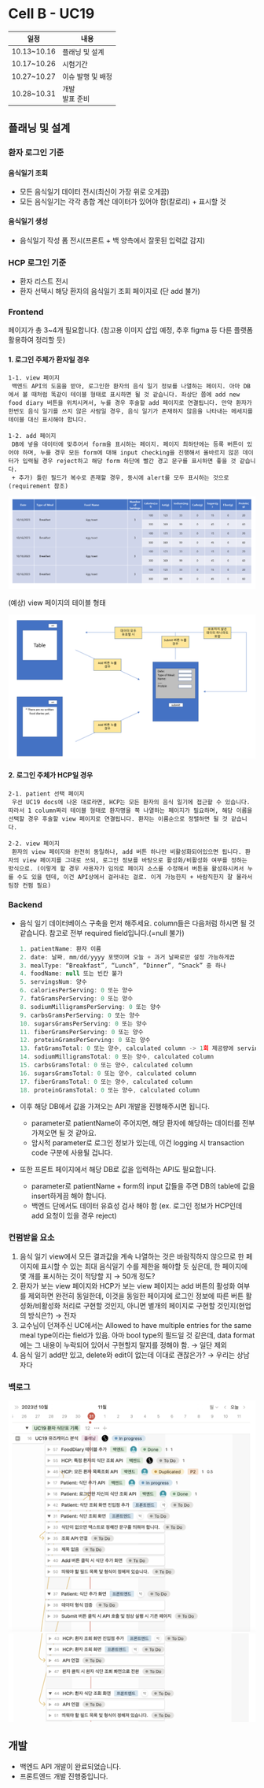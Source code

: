 # Cell B - UC19

| 일정        | 내용                 |
| ----------- | -------------------- |
| 10.13~10.16 | 플래닝 및 설계       |
| 10.17~10.26 | 시험기간             |
| 10.27~10.27 | 이슈 발행 및 배정    |
| 10.28~10.31 | 개발 <br/> 발표 준비 |

## 플래닝 및 설계

### 환자 로그인 기준

#### 음식일기 조회

- 모든 음식일기 데이터 전시(최신이 가장 위로 오게끔)
- 모든 음식일기는 각각 총합 계산 데이터가 있어야 함(칼로리) + 표시할 것

#### 음식일기 생성

- 음식일기 작성 폼 전시(프론트 + 백 양측에서 잘못된 입력값 감지)

### HCP 로그인 기준

- 환자 리스트 전시
- 환자 선택시 해당 환자의 음식일기 조회 페이지로 (단 add 불가)

### Frontend

페이지가 총 3~4개 필요합니다. (참고용 이미지 삽입 예정, 추후 figma 등 다른 플랫폼 활용하여 정리할 듯)

#### 1. 로그인 주체가 환자일 경우

```text
1-1. view 페이지
 백엔드 API의 도움을 받아, 로그인한 환자의 음식 일기 정보를 나열하는 페이지. 아마 DB에서 볼 때처럼 똑같이 테이블 형태로 표시하면 될 것 같습니다. 좌상단 쯤에 add new food diary 버튼을 위치시켜서, 누를 경우 후술할 add 페이지로 연결됩니다. 만약 환자가 한번도 음식 일기를 쓰지 않은 사람일 경우, 음식 일기가 존재하지 않음을 나타내는 메세지를 테이블 대신 표시해야 합니다.

1-2. add 페이지
 DB에 넣을 데이터에 맞추어서 form을 표시하는 페이지. 페이지 최하단에는 등록 버튼이 있어야 하며, 누를 경우 모든 form에 대해 input checking을 진행해서 올바르지 않은 데이터가 입력될 경우 reject하고 해당 form 하단에 빨간 경고 문구를 표시하면 좋을 것 같습니다.
 + 추가) 틀린 필드가 복수로 존재할 경우, 동시에 alert를 모두 표시하는 것으로(requirement 참조)
```

![(예상) view 페이지의 테이블 형태](resources/cell-b-example-1.png)

(예상) view 페이지의 테이블 형태

![Alt text](resources/cell-b-example-2.png)

#### 2. 로그인 주체가 HCP일 경우

```text
2-1. patient 선택 페이지
 우선 UC19 docs에 나온 대로라면, HCP는 모든 환자의 음식 일기에 접근할 수 있습니다. 따라서 1 column짜리 테이블 형태로 환자명을 쭉 나열하는 페이지가 필요하며, 해당 이름을 선택할 경우 후술할 view 페이지로 연결됩니다. 환자는 이름순으로 정렬하면 될 것 같습니다.

2-2. view 페이지
 환자의 view 페이지와 완전히 동일하나, add 버튼 하나만 비활성화되어있으면 됩니다. 환자의 view 페이지를 그대로 쓰되, 로그인 정보를 바탕으로 활성화/비활성화 여부를 정하는 방식으로. (이렇게 할 경우 사용자가 임의로 페이지 소스를 수정해서 버튼을 활성화시켜서 누를 수도 있을 텐데, 이건 API상에서 걸러내는 걸로. 이게 가능한지 + 바람직한지 잘 몰라서 팀장 컨펌 필요)
```

### Backend

- 음식 일기 데이터베이스 구축을 먼저 해주세요. column들은 다음처럼 하시면 될 것 같습니다. 참고로 전부 required field입니다.(=null 불가)

    ```jsx
    1. patientName: 환자 이름
    2. date: 날짜, mm/dd/yyyy 포맷이며 오늘 + 과거 날짜로만 설정 가능하게끔
    3. mealType: “Breakfast”, “Lunch”, “Dinner”, “Snack” 중 하나
    4. foodName: null 또는 빈칸 불가
    5. servingsNum: 양수
    6. caloriesPerServing: 0 또는 양수
    7. fatGramsPerServing: 0 또는 양수
    8. sodiumMilligramsPerServing: 0 또는 양수
    9. carbsGramsPerServing: 0 또는 양수
    10. sugarsGramsPerServing: 0 또는 양수
    11. fiberGramsPerServing: 0 또는 양수
    12. proteinGramsPerServing: 0 또는 양수
    13. fatGramsTotal: 0 또는 양수, calculated column -> 1회 제공량에 servingsNum을 곱한 값, 이하 전부 동일
    14. sodiumMilligramsTotal: 0 또는 양수, calculated column
    15. carbsGramsTotal: 0 또는 양수, calculated column
    16. sugarsGramsTotal: 0 또는 양수, calculated column
    17. fiberGramsTotal: 0 또는 양수, calculated column
    18. proteinGramsTotal: 0 또는 양수, calculated column
    ```

- 이후 해당 DB에서 값을 가져오는 API 개발을 진행해주시면 됩니다.
  - parameter로 patientName이 주어지면, 해당 환자에 해당하는 데이터를 전부 가져오면 될 것 같아요.
  - 암시적 parameter로 로그인 정보가 있는데, 이건 logging 시 transaction code 구분에 사용될 겁니다.
- 또한 프론트 페이지에서 해당 DB로 값을 입력하는 API도 필요합니다.
  - parameter로 patientName + form의 input 값들을 주면 DB의 table에 값을 insert하게끔 해야 합니다.
  - 백엔드 단에서도 데이터 유효성 검사 해야 함 (ex. 로그인 정보가 HCP인데 add 요청이 있을 경우 reject)

### 컨펌받을 요소

1. 음식 일기 view에서 모든 결과값을 계속 나열하는 것은 바람직하지 않으므로 한 페이지에 표시할 수 있는 최대 음식일기 수를 제한을 해야할 듯 싶은데, 한 페이지에 몇 개를 표시하는 것이 적당할 지 → 50개 정도?
2. 환자가 보는 view 페이지와 HCP가 보는 view 페이지는 add 버튼의 활성화 여부를 제외하면 완전히 동일한데, 이것을 동일한 페이지에 로그인 정보에 따른 버튼 활성화/비활성화 처리로 구현할 것인지, 아니면 별개의 페이지로 구현할 것인지(현업의 방식은?) → 전자
3. 교수님이 던져주신 UC에서는 Allowed to have multiple entries for the same meal type이라는 field가 있음. 아마 bool type의 필드일 것 같은데, data format에는 그 내용이 누락되어 있어서 구현할지 말지를 정해야 함. → 일단 제외
4. 음식 일기 add만 있고, delete와 edit이 없는데 이대로 괜찮은가? → 우리는 상남자다

### 백로그

![cell-b-backlog-1](resources/cell-b-backlog-1.png)
![cell-b-backlog-2](resources/cell-b-backlog-2.png)

## 개발

- 백엔드 API 개발이 완료되었습니다.
- 프론트엔드 개발 진행중입니다.
